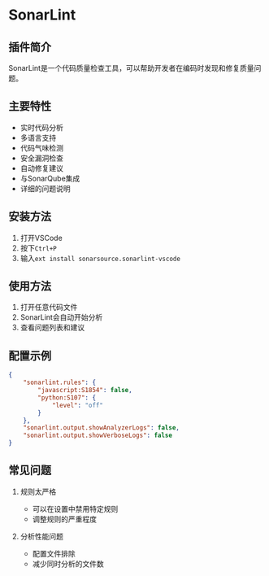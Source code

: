 # SonarLint

## 插件简介
SonarLint是一个代码质量检查工具，可以帮助开发者在编码时发现和修复质量问题。

## 主要特性
- 实时代码分析
- 多语言支持
- 代码气味检测
- 安全漏洞检查
- 自动修复建议
- 与SonarQube集成
- 详细的问题说明

## 安装方法
1. 打开VSCode
2. 按下`Ctrl+P`
3. 输入`ext install sonarsource.sonarlint-vscode`

## 使用方法
1. 打开任意代码文件
2. SonarLint会自动开始分析
3. 查看问题列表和建议

## 配置示例
```json
{
    "sonarlint.rules": {
        "javascript:S1854": false,
        "python:S107": {
            "level": "off"
        }
    },
    "sonarlint.output.showAnalyzerLogs": false,
    "sonarlint.output.showVerboseLogs": false
}
```

## 常见问题
1. 规则太严格
   - 可以在设置中禁用特定规则
   - 调整规则的严重程度

2. 分析性能问题
   - 配置文件排除
   - 减少同时分析的文件数 